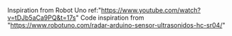 Inspiration from Robot Uno ref:"https://www.youtube.com/watch?v=tDJb5aCa9PQ&t=17s"
Code inspiration from "https://www.robotuno.com/radar-arduino-sensor-ultrasonidos-hc-sr04/"